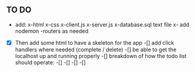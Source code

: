 ## TO DO 
- add:
    x-html 
    x-css
    x-client.js 
    x-server.js 
    x-database.sql text file
    x- add nodemon
    -routers as needed 

-[x] Then add some html to have a skeleton for the app 
-[] add click handlers where needed (complete / delete)
-[] be able to get the localhost up and running properly 
-[] breakdown of how the todo list should operate:
    -[]
    -[]
    -[]
    -[]
